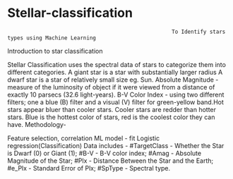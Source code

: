 # Stellar-classification
                                                        To Identify stars types using Machine Learning
Introduction to star classification

Stellar Classification uses the spectral data of stars to categorize them into different categories.
A giant star is a star with substantially larger radius
A dwarf star is a star of relatively small size eg. Sun.
Absolute Magnitude - measure of the luminosity of object if it were viewed from a distance of exactly 10 parsecs (32.6 light-years).
B-V Color Index - using two different filters; one a blue (B) filter and a visual (V) filter for green-yellow band.Hot stars appear bluer than cooler stars. Cooler stars are redder than hotter stars.
Blue is the hottest color of stars, red is the coolest color they can have.
Methodology-

Feature selection, correlation
ML model - fit Logistic regression(Classification)
Data includes - #TargetClass - Whether the Star is Dwarf (0) or Giant (1); #B-V - B-V color index; #Amag - Absolute Magnitude of the Star; #Plx - Distance Between the Star and the Earth; #e_Plx - Standard Error of Plx; #SpType - Spectral type.
